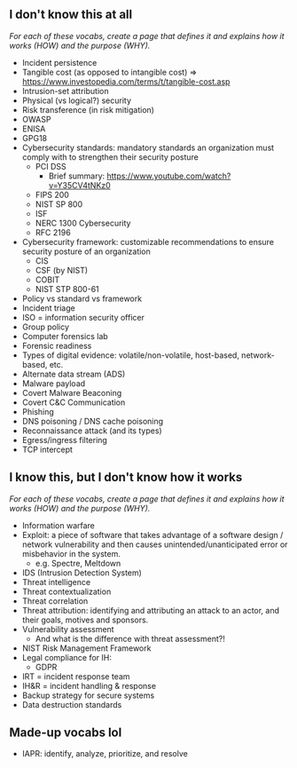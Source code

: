 ## I don't know this at all
*For each of these vocabs, create a page that defines it and explains how it works (HOW) and the purpose (WHY).*
- Incident persistence
- Tangible cost (as opposed to intangible cost) => https://www.investopedia.com/terms/t/tangible-cost.asp
- Intrusion-set attribution
- Physical (vs logical?) security
- Risk transference (in risk mitigation)
- OWASP
- ENISA
- GPG18
- Cybersecurity standards: mandatory standards an organization must comply with to strengthen their security posture
	- PCI DSS
		- Brief summary: https://www.youtube.com/watch?v=Y35CV4tNKz0
	- FIPS 200
	- NIST SP 800
	- ISF
	- NERC 1300 Cybersecurity
	- RFC 2196
- Cybersecurity framework: customizable recommendations to ensure security posture of an organization
	- CIS
	- CSF (by NIST)
	- COBIT
	- NIST STP 800-61
- Policy vs standard vs framework
- Incident triage
- ISO = information security officer
- Group policy
- Computer forensics lab
- Forensic readiness
- Types of digital evidence: volatile/non-volatile, host-based, network-based, etc.
- Alternate data stream (ADS)
- Malware payload
- Covert Malware Beaconing
- Covert C&C Communication
- Phishing
- DNS poisoning / DNS cache poisoning
- Reconnaissance attack (and its types)
- Egress/ingress filtering
- TCP intercept

## I know this, but I don't know how it works
*For each of these vocabs, create a page that defines it and explains how it works (HOW) and the purpose (WHY).*
- Information warfare
- Exploit: a piece of software that takes advantage of a software design / network vulnerability and then causes unintended/unanticipated error or misbehavior in the system.
	- e.g. Spectre, Meltdown
- IDS (Intrusion Detection System)
- Threat intelligence
- Threat contextualization
- Threat correlation
- Threat attribution: identifying and attributing an attack to an actor, and their goals, motives and sponsors.
- Vulnerability assessment
	- And what is the difference with threat assessment?!
- NIST Risk Management Framework
- Legal compliance for IH:
	- GDPR
- IRT = incident response team
- IH&R = incident handling & response
- Backup strategy for secure systems
- Data destruction standards

## Made-up vocabs lol
- IAPR: identify, analyze, prioritize, and resolve